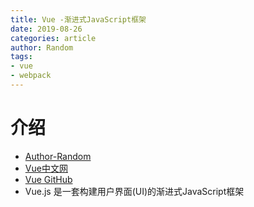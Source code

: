 ```yaml
---
title: Vue -渐进式JavaScript框架
date: 2019-08-26
categories: article
author: Random
tags:
- vue
- webpack
---
```


# 介绍
- [Author-Random](https://segmentfault.com/u/random_wang)
- [Vue中文网](https://cn.vuejs.org/)
- [Vue GitHub](https://github.com/vuejs/vue)
- Vue.js 是一套构建用户界面(UI)的渐进式JavaScript框架
